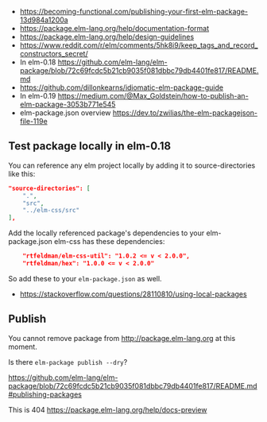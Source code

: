 - https://becoming-functional.com/publishing-your-first-elm-package-13d984a1200a
- https://package.elm-lang.org/help/documentation-format
- https://package.elm-lang.org/help/design-guidelines
- https://www.reddit.com/r/elm/comments/5hk8i9/keep_tags_and_record_constructors_secret/
- In elm-0.18 https://github.com/elm-lang/elm-package/blob/72c69fcdc5b21cb9035f081dbbc79db4401fe817/README.md 
- https://github.com/dillonkearns/idiomatic-elm-package-guide
- In elm-0.19 https://medium.com/@Max_Goldstein/how-to-publish-an-elm-package-3053b771e545
- elm-package.json overview https://dev.to/zwilias/the-elm-packagejson-file-119e

## Test package locally in elm-0.18

You can reference any elm project locally by adding it to source-directories like this:

```json
"source-directories": [
    ".",
    "src",
    "../elm-css/src"
],
```

Add the locally referenced package's dependencies to your elm-package.json
elm-css has these dependencies:

```json
    "rtfeldman/elm-css-util": "1.0.2 <= v < 2.0.0",
    "rtfeldman/hex": "1.0.0 <= v < 2.0.0"
```

So add these to your `elm-package.json` as well.

- https://stackoverflow.com/questions/28110810/using-local-packages

## Publish

You cannot remove package from http://package.elm-lang.org at this moment.

Is there `elm-package publish --dry`?

https://github.com/elm-lang/elm-package/blob/72c69fcdc5b21cb9035f081dbbc79db4401fe817/README.md#publishing-packages

This is 404 https://package.elm-lang.org/help/docs-preview
